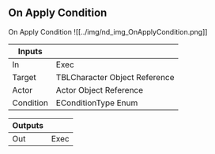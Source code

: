 ## On Apply Condition
On Apply Condition
![[../img/nd_img_OnApplyCondition.png]]

|Inputs||
|--|--|
| In | Exec |
| Target | TBLCharacter Object Reference |
| Actor | Actor Object Reference |
| Condition | EConditionType Enum |

|Outputs||
|--|--|
| Out | Exec |
